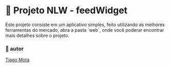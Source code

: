 # :ledger: Projeto NLW - feedWidget

<p>Este projeto consiste em um aplicativo simples, feito utilizando as melhores ferramentas do mercado, abra a pasta `web`, onde você poderar encontrar mais detalhes sobre o projeto.</p>

### :raising_hand: autor

<a href="https://github.com/TiagoM13">Tiago Mota</a>